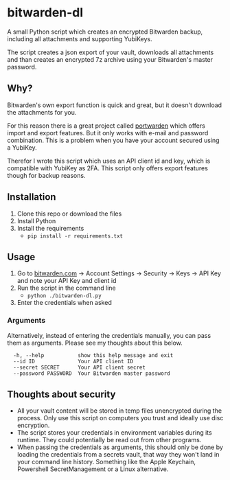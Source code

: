 # bitwarden-dl

A small Python script which creates an encrypted Bitwarden backup, including all attachments and supporting YubiKeys.

The script creates a json export of your vault, downloads all attachments and than creates an encrypted 7z archive using your Bitwarden's master password.

## Why?

Bitwarden's own export function is quick and great, but it doesn't download the attachments for you.

For this reason there is a great project called [portwarden](https://github.com/vwxyzjn/portwarden) which offers import and export features. But it only works with e-mail and password combination. This is a problem when you have your account secured using a YubiKey.

Therefor I wrote this script which uses an API client id and key, which is compatible with YubiKey as 2FA. This script only offers export features though for backup reasons.

## Installation

1. Clone this repo or download the files
1. Install Python 
1. Install the requirements
   * `pip install -r requirements.txt`

## Usage

1. Go to [bitwarden.com](https://bitwarden.com) -> Account Settings -> Security -> Keys -> API Key and note your API Key and client id
1. Run the script in the command line
    * `python ./bitwarden-dl.py`
1. Enter the credentials when asked 

### Arguments

Alternatively, instead of entering the credentials manually, you can pass them as arguments. Please see my thoughts about this below.

```commandline
  -h, --help           show this help message and exit
  --id ID              Your API client ID
  --secret SECRET      Your API client secret
  --password PASSWORD  Your Bitwarden master password
```

## Thoughts about security

* All your vault content will be stored in temp files unencrypted during the process. Only use this script on computers you trust and ideally use disc encryption.
* The script stores your credentials in environment variables during its runtime. They could potentially be read out from other programs.
* When passing the credentials as arguments, this should only be done by loading the credentials from a secrets vault, that way they won't land in your command line history.  Something like the Apple Keychain, Powershell SecretManagement or a Linux alternative.